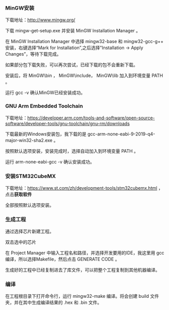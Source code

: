 ### MinGW安装

下载地址：http://www.mingw.org/

下载 mingw-get-setup.exe 并安装 MinGW Installation Manager 。

在 MinGW Installation Manager 中选择 mingw32-base 和 mingw32-gcc-g++ 安装，右键选择“Mark for Installation”,之后选择"Installation -> Apply Changes”，等待下载完成。

如果部分包下载失败，可以再次尝试，已经下载的包不会重新下载。

安装后，将 MinGW\bin ， MinGW\include， MinGW\lib 加入到环境变量 PATH 。

运行 gcc -v 确认MinGW已经安装成功。

### GNU Arm Embedded Toolchain

下载地址：https://developer.arm.com/tools-and-software/open-source-software/developer-tools/gnu-toolchain/gnu-rm/downloads

下载最新的Windows安装包，我下载的是 gcc-arm-none-eabi-9-2019-q4-major-win32-sha2.exe 。

按照默认选项安装，安装完成时，选择自动加入到环境变量 PATH 。

运行 arm-none-eabi-gcc -v 确认安装成功。

### 安装STM32CubeMX

下载地址：https://www.st.com/zh/development-tools/stm32cubemx.html ， 点击**获取软件**

全部按照默认选项安装。

### 生成工程

通过选择芯片新建工程。

双击选中的芯片

在 Project Manager 中输入工程名和路径，并选择开发要用的IDE，我这里用 gcc 编译，所以选择Makefile，然后点击 GENERATE CODE 。

生成好的工程中已经复制进去了库文件，可以把整个工程复制到其他机器编译。

### 编译

在工程根目录下打开命令行，运行 mingw32-make 编译。将会创建 build 文件夹，并在其中生成编译结果的 .hex 和 .bin 文件。
